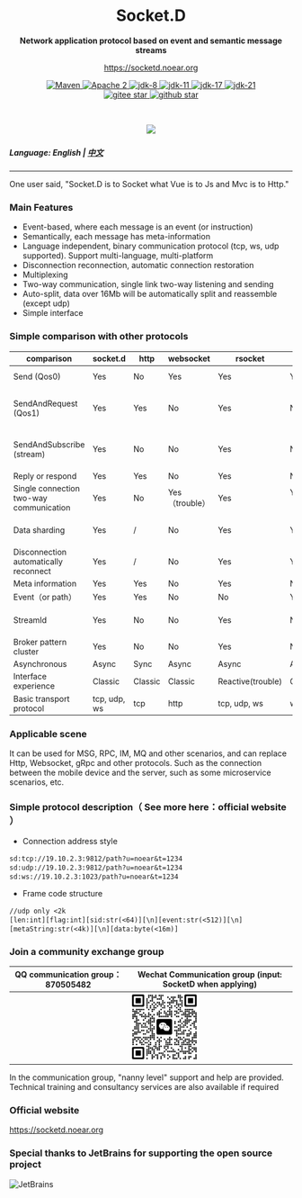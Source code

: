 <h1 align="center" style="text-align:center;">
  Socket.D
</h1>
<p align="center">
	<strong>Network application protocol based on event and semantic message streams</strong>
</p>

<p align="center">
	<a href="https://socketd.noear.org/">https://socketd.noear.org</a>
</p>

<p align="center">
    <a target="_blank" href="https://search.maven.org/artifact/org.noear/socketd">
        <img src="https://img.shields.io/maven-central/v/org.noear/socketd.svg?label=Maven%20Central" alt="Maven" />
    </a>
    <a target="_blank" href="https://www.apache.org/licenses/LICENSE-2.0.txt">
		<img src="https://img.shields.io/:license-Apache2-blue.svg" alt="Apache 2" />
	</a>
   <a target="_blank" href="https://www.oracle.com/java/technologies/javase/javase-jdk8-downloads.html">
		<img src="https://img.shields.io/badge/JDK-8-green.svg" alt="jdk-8" />
	</a>
    <a target="_blank" href="https://www.oracle.com/java/technologies/javase/jdk11-archive-downloads.html">
		<img src="https://img.shields.io/badge/JDK-11-green.svg" alt="jdk-11" />
	</a>
    <a target="_blank" href="https://www.oracle.com/java/technologies/javase/jdk17-archive-downloads.html">
		<img src="https://img.shields.io/badge/JDK-17-green.svg" alt="jdk-17" />
	</a>
    <a target="_blank" href="https://www.oracle.com/java/technologies/javase/jdk21-archive-downloads.html">
		<img src="https://img.shields.io/badge/JDK-21-green.svg" alt="jdk-21" />
	</a>
    <br />
    <a target="_blank" href='https://gitee.com/noear/socketd/stargazers'>
        <img src='https://gitee.com/noear/socketd/badge/star.svg' alt='gitee star'/>
    </a>
    <a target="_blank" href='https://github.com/noear/socketd/stargazers'>
        <img src="https://img.shields.io/github/stars/noear/socketd.svg?logo=github" alt="github star"/>
    </a>
</p>

<br/>
<p align="center">
	<a href="https://jq.qq.com/?_wv=1027&k=kjB5JNiC">
	<img src="https://img.shields.io/badge/QQ交流群-870505482-orange"/></a>
</p>

##### Language: English | [中文](README_CN.md) 

<hr />

One user said, "Socket.D is to Socket what Vue is to Js and Mvc is to Http."

### Main Features

* Event-based, where each message is an event (or instruction)
* Semantically, each message has meta-information
* Language independent, binary communication protocol (tcp, ws, udp supported). Support multi-language, multi-platform
* Disconnection reconnection, automatic connection restoration
* Multiplexing
* Two-way communication, single link two-way listening and sending
* Auto-split, data over 16Mb will be automatically split and reassemble (except udp)
* Simple interface

### Simple comparison with other protocols

| comparison                              | socket.d     | http | websocket | rsocket      | socket.io | remarks   |
|-----------------------------------------|--------------|------|-----------|--------------|-----------|-----------|
| Send (Qos0)                             | Yes          | No   | Yes        | Yes            | Yes         | Suitable for reporting      |
| SendAndRequest (Qos1)                   | Yes          | Yes  | No        | Yes            | No         | Suitable for immediate reply confirmation  |
| SendAndSubscribe (stream)               | Yes          | No   | No        | Yes            | No         | Suitable for block stream acquisition  |
| Reply or respond                        | Yes          | Yes  | No        | Yes            | No         |           |
| Single connection two-way communication | Yes          | No   | Yes（trouble）   | Yes            | Yes（trouble）     | Suitable for reverse service    |
| Data sharding                           | Yes          | /    | No         | Yes            | Yes         | Suitable for large file upload   |
| Disconnection automatically reconnect   | Yes          | /    | No         | Yes            | Yes         |           |
| Meta information                        | Yes          | Yes  | No        | Yes            | No         |           |
| Event（or path）                         | Yes          | Yes  | No        | No            | Yes         |           |
| StreamId                                | Yes          | No   | No        | Yes            | No         | Suitable for Broker cluster |
| Broker pattern cluster                  | Yes          | No   | No        | Yes            | No         |           |
| Asynchronous                            | Async        | Sync | Async        | Async           | Async        |           |
| Interface experience                    | Classic      | Classic   | Classic        | Reactive(trouble)      | Classic        |           |
| Basic transport protocol                | tcp, udp, ws | tcp  | http      | tcp, udp, ws | ws        |           |




### Applicable scene

It can be used for MSG, RPC, IM, MQ and other scenarios, and can replace Http, Websocket, gRpc and other protocols. Such as the connection between the mobile device and the server, such as some microservice scenarios, etc.


### Simple protocol description（ See more here：official website ）


* Connection address style

```
sd:tcp://19.10.2.3:9812/path?u=noear&t=1234
sd:udp://19.10.2.3:9812/path?u=noear&t=1234
sd:ws://19.10.2.3:1023/path?u=noear&t=1234
```


* Frame code structure

```
//udp only <2k
[len:int][flag:int][sid:str(<64)][\n][event:str(<512)][\n][metaString:str(<4k)][\n][data:byte(<16m)]
```


### Join a community exchange group

| QQ communication group：870505482                       | Wechat Communication group (input: SocketD when applying)                   |
|---------------------------|----------------------------------------|
|        | <img src="group_wx.png" width="120" /> 

In the communication group, "nanny level" support and help are provided. Technical training and consultancy services are also available if required

### Official website

https://socketd.noear.org

### Special thanks to JetBrains for supporting the open source project

<a href="https://jb.gg/OpenSourceSupport">
  <img src="https://user-images.githubusercontent.com/8643542/160519107-199319dc-e1cf-4079-94b7-01b6b8d23aa6.png" align="left" height="100" width="100"  alt="JetBrains">
</a>




